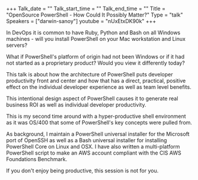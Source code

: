+++
Talk_date = ""
Talk_start_time = ""
Talk_end_time = ""
Title = "OpenSource PowerShell - How Could It Possibly Matter?"
Type = "talk"
Speakers = ["darwin-sanoy"]
youtube = "nUxEtxDK90k"
+++

In DevOps it is common to have Ruby, Python and Bash on all Windows machines - will you install PowerShell on your Mac workstation and Linux servers?

What if PowerShell's platform of origin had not been Windows or if it had not started as a proprietary product?  Would you view it differently today?

This talk is about how the architecture of PowerShell puts developer productivity front and center and how that has a direct, practical, positive effect on the individual developer experience as well as team level benefits.

This intentional design aspect of PowerShell causes it to generate real business ROI as well as individual developer productivity.

This is my second time around with a hyper-productive shell environment as it was OS/400 that some of PowerShell's key concepts were pulled from.

As background, I maintain a PowerShell universal installer for the Microsoft port of OpenSSH as well as a Bash universal installer for installing PowerShell Core on Linux and OSX.  I have also written a multi-platform PowerShell script to make an AWS account compliant with the CIS AWS Foundations Benchmark.

If you don't enjoy being productive, this session is not for you.
